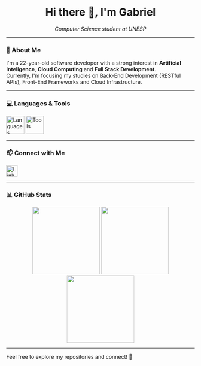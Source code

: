<h1 align="center">Hi there 👋, I'm Gabriel</h1>

<p align="center">
  <em>Computer Science student at UNESP</em><br/>
</p>

---

### 🧠 About Me

I'm a 22-year-old software developer with a strong interest in **Artificial Inteligence**, **Cloud Computing** and **Full Stack Development**.  
Currently, I'm focusing my studies on Back-End Development (RESTful APIs), Front-End Frameworks and Cloud Infrastructure.

---

### 💻 Languages & Tools

<div align="letf">

  <!-- Linguagens -->
  <img src="https://skillicons.dev/icons?i=python,ts,java,cs,nodejs,express,flask" height="48" alt="Languages"/>
  
  <!-- Infra / Cloud -->
  <img src="https://skillicons.dev/icons?i=aws,docker,postgres,git" height="48" alt="Tools"/>
  
</div>

---

### 📫 Connect with Me

<p>
  <a href="https://www.linkedin.com/in/gcarucce10/" target="_blank">
    <img src="https://cdn.jsdelivr.net/gh/devicons/devicon/icons/linkedin/linkedin-original.svg" width="30" alt="LinkedIn"/>
  </a>
</p>

---

### 📊 GitHub Stats

<div align="center">
  
  <img src="https://github-readme-stats.vercel.app/api?username=gcarucce10&show_icons=true&theme=tokyonight&hide_border=true&border_radius=20&include_all_commits=true&count_private=true" height="180"/>
  
  <img src="https://github-readme-stats.vercel.app/api/top-langs/?username=gcarucce10&layout=compact&theme=tokyonight&hide_border=true&border_radius=20" height="180"/>
  
</div>

<div align="center">
  
  <img src="https://streak-stats.demolab.com?user=gcarucce10&theme=tokyonight&hide_border=true&border_radius=20" height="180"/>
  
</div>

---

Feel free to explore my repositories and connect! 🚀
